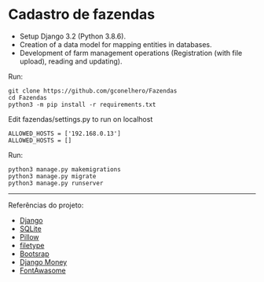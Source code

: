 <h1>Cadastro de fazendas</h1>

* Setup Django 3.2 (Python 3.8.6).
* Creation of a data model for mapping entities in databases.
* Development of farm management operations (Registration (with file upload), reading and updating).

Run:
```
git clone https://github.com/gconelhero/Fazendas
cd Fazendas
python3 -m pip install -r requirements.txt
```
Edit fazendas/settings.py to run on localhost
```
ALLOWED_HOSTS = ['192.168.0.13']
ALLOWED_HOSTS = []
```
Run:
```
python3 manage.py makemigrations
python3 manage.py migrate
python3 manage.py runserver
```
<hr>
Referências do projeto:

* [Django](https://www.djangoproject.com/)
* [SQLite](https://www.sqlite.org/index.html)
* [Pillow](https://python-pillow.org/)
* [filetype](https://github.com/h2non/filetype.py)
* [Bootsrap](https://getbootstrap.com/docs/4.1/getting-started/introduction/)
* [Django Money](https://github.com/django-money/django-money)
* [FontAwasome](https://fontawesome.com/)
